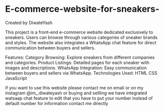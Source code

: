 # E-commerce-website-for-sneakers-

Created by DiwateYash 

This project is a front-end e-commerce website dedicated exclusively to sneakers. Users can browse through various categories of sneaker brands and styles. The website also integrates a WhatsApp chat feature for direct communication between buyers and sellers.

Features:
Category Browsing: Explore sneakers from different companies and categories.
Product Listings: Detailed pages for each sneaker with images and descriptions.
WhatsApp Integration: Easy communication between buyers and sellers via WhatsApp.
Technologies Used:
HTML
CSS
JavaScript

if you want to use this website please contact me on  emali or on my instagram @im_.diwateyash
or buying and sellling we have integrated watsaap chat feature to edit that you have to put your number instead of default number for information contact me directly
